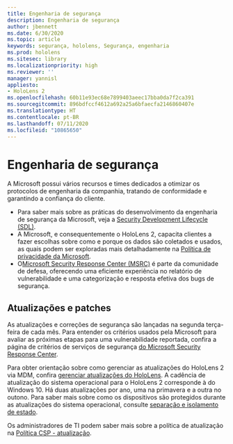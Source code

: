 ```yaml
---
title: Engenharia de segurança
description: Engenharia de segurança
author: jbennett
ms.date: 6/30/2020
ms.topic: article
keywords: segurança, hololens, Segurança, engenharia
ms.prod: hololens
ms.sitesec: library
ms.localizationpriority: high
ms.reviewer: ''
manager: yannisl
appliesto:
- HoloLens 2
ms.openlocfilehash: 60b11e93ec68e7899403aeec17bba0da7f2ca391
ms.sourcegitcommit: 896bdfccf4612a692a25a6bfaecfa2146860407e
ms.translationtype: HT
ms.contentlocale: pt-BR
ms.lasthandoff: 07/11/2020
ms.locfileid: "10865650"
---
```

# Engenharia de segurança

A Microsoft possui vários recursos e times dedicados a otimizar os protocolos de engenharia da companhia, tratando de conformidade e garantindo a confiança do cliente. 

  * Para saber mais sobre as práticas do desenvolvimento da engenharia de segurança da Microsoft, veja a [Security Development Lifecycle (SDL)](https://www.microsoft.com/securityengineering/sdl).
  * A Microsoft, e consequentemente o HoloLens 2, capacita clientes a fazer escolhas sobre como e porque os dados são coletados e usados, as quais podem ser exploradas mais detalhadamente na [Política de privacidade da Microsoft](https://privacy.microsoft.com/). 
  * O[Microsoft Security Response Center (MSRC)](https://www.microsoft.com/msrc) é parte da comunidade de defesa, oferecendo uma eficiente experiência no relatório de vulnerabilidade e uma categorização e resposta efetiva dos bugs de segurança. 

## Atualizações e patches

As atualizações e correções de segurança são lançadas na segunda terça-feira de cada mês. Para entender os critérios usados pela Microsoft para avaliar as próximas etapas para uma vulnerabilidade reportada, confira a página de critérios de serviços de segurança [do Microsoft Security Response Center](https://www.microsoft.com/msrc/windows-security-servicing-criteria). 

Para obter orientação sobre como gerenciar as atualizações do HoloLens 2 via MDM, confira [gerenciar atualizações do HoloLens](https://docs.microsoft.com/hololens/hololens-updates). A cadência de atualização do sistema operacional para o HoloLens 2 corresponde à do Windows 10. Há duas atualizações por ano, uma na primavera e a outra no outono. Para saber mais sobre como os dispositivos são protegidos durante as atualizações do sistema operacional, consulte [separação e isolamento de estado](security-state-separation-isolation.md). 

Os administradores de TI podem saber mais sobre a política de atualização na [Política CSP - atualização](https://docs.microsoft.com/windows/client-management/mdm/policy-csp-update). 
